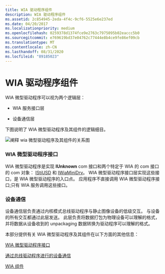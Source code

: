 ```yaml
---
title: WIA 驱动程序组件
description: WIA 驱动程序组件
ms.assetid: 2c854945-2eda-4f4c-9cf6-5525e6e237ed
ms.date: 04/20/2017
ms.localizationpriority: medium
ms.openlocfilehash: 0259378d1374fce9e2763c7975095b02eaccc5b0
ms.sourcegitcommit: e769619bd37e04762c77444e8b4ce9fe86ef09cb
ms.translationtype: MT
ms.contentlocale: zh-CN
ms.lasthandoff: 08/31/2020
ms.locfileid: "89185023"
---
```

# <a name="wia-driver-components"></a>WIA 驱动程序组件





WIA 微型驱动程序可以视为两个逻辑层：

-   WIA 服务接口层

-   设备通信层

下图说明了 WIA 微型驱动程序及其组件的逻辑细目。

![阐释 wia 微型驱动程序及其组件的关系图](images/art-minidrv.png)

### <a name="wia-minidriver-interfaces"></a>WIA 微型驱动程序接口

WIA 微型驱动程序是实现 **IUnknown** com 接口和两个特定于 WIA 的 com 接口的 com 对象： [IStiUSD](istiusd-com-interface.md) 和 [IWiaMiniDrv](/windows-hardware/drivers/ddi/wiamindr_lh/nn-wiamindr_lh-iwiaminidrv)。 WIA 微型驱动程序接口层实现这些接口，是 WIA 微型驱动程序的入口点。 应用程序不直接调用 WIA 微型驱动程序接口;只有 WIA 服务调用这些接口。

### <a name="device-communication"></a>设备通信

设备通信层负责通过内核模式总线驱动程序与静止图像设备的低级交互。 与设备的所有交互都通过此层发送。 此层负责将数据打包为物理设备可以理解的格式，并将数据从设备收到的 unpackaging 数据转换为驱动程序可以理解的格式。

本部分提供有关 WIA 微型驱动程序及其组件在以下方面的其他信息：

[WIA 微型驱动程序接口](wia-minidriver-interfaces.md)

[通过总线驱动程序进行的设备通信](device-communication-through-the-bus-driver.md)

[WIA 组件](wia-components.md)

 

